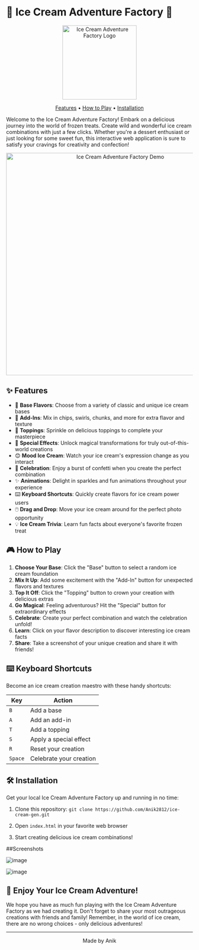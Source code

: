# 🍦 Ice Cream Adventure Factory 🍦

<p align="center">
  <img src="https://github.com/user-attachments/assets/93ad9f5a-9a78-43c1-ae4a-269ed3dad899" alt="Ice Cream Adventure Factory Logo" width="200"/>
</p>

<p align="center">
  <a href="#features">Features</a> •
  <a href="#how-to-play">How to Play</a> •
  <a href="#installation">Installation</a> 
</p>

Welcome to the Ice Cream Adventure Factory! Embark on a delicious journey into the world of frozen treats. Create wild and wonderful ice cream combinations with just a few clicks. Whether you're a dessert enthusiast or just looking for some sweet fun, this interactive web application is sure to satisfy your cravings for creativity and confection!

<p align="center">
  <img src="https://github.com/user-attachments/assets/0f7a8961-4b6b-41bc-9d4f-e90e33a88e8f" alt="Ice Cream Adventure Factory Demo" width="600"/>
</p>


## ✨ Features

- 🍨 **Base Flavors**: Choose from a variety of classic and unique ice cream bases
- 🍬 **Add-Ins**: Mix in chips, swirls, chunks, and more for extra flavor and texture
- 🍓 **Toppings**: Sprinkle on delicious toppings to complete your masterpiece
- 🌈 **Special Effects**: Unlock magical transformations for truly out-of-this-world creations
- 😊 **Mood Ice Cream**: Watch your ice cream's expression change as you interact
- 🎉 **Celebration**: Enjoy a burst of confetti when you create the perfect combination
- ✨ **Animations**: Delight in sparkles and fun animations throughout your experience
- ⌨️ **Keyboard Shortcuts**: Quickly create flavors for ice cream power users
- 🖱️ **Drag and Drop**: Move your ice cream around for the perfect photo opportunity
- 💡 **Ice Cream Trivia**: Learn fun facts about everyone's favorite frozen treat


## 🎮 How to Play

1. **Choose Your Base**: Click the "Base" button to select a random ice cream foundation
2. **Mix It Up**: Add some excitement with the "Add-In" button for unexpected flavors and textures
3. **Top It Off**: Click the "Topping" button to crown your creation with delicious extras
4. **Go Magical**: Feeling adventurous? Hit the "Special" button for extraordinary effects
5. **Celebrate**: Create your perfect combination and watch the celebration unfold!
6. **Learn**: Click on your flavor description to discover interesting ice cream facts
7. **Share**: Take a screenshot of your unique creation and share it with friends!


## ⌨️ Keyboard Shortcuts

Become an ice cream creation maestro with these handy shortcuts:

| Key | Action |
|-----|--------|
| `B` | Add a base |
| `A` | Add an add-in |
| `T` | Add a topping |
| `S` | Apply a special effect |
| `R` | Reset your creation |
| `Space` | Celebrate your creation |

## 🛠️ Installation

Get your local Ice Cream Adventure Factory up and running in no time:

1. Clone this repository:
   `git clone https://github.com/Anik2812/ice-cream-gen.git`

2. Open `index.html` in your favorite web browser

3. Start creating delicious ice cream combinations!


##Screenshots

![image](https://github.com/user-attachments/assets/392e0fba-35e5-4d4d-aaf0-a588e7ae0f98)

![image](https://github.com/user-attachments/assets/5b1b26f1-891b-481f-a0c3-46e92ee263ad)


## 🍨 Enjoy Your Ice Cream Adventure!
We hope you have as much fun playing with the Ice Cream Adventure Factory as we had creating it. Don't forget to share your most outrageous creations with friends and family!
Remember, in the world of ice cream, there are no wrong choices - only delicious adventures!

---
<p align="center">
  Made by Anik
</p>


